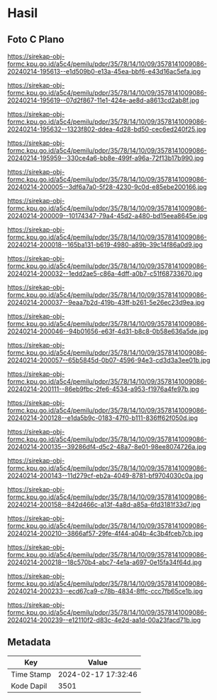 # Hasil

## Foto C Plano

https://sirekap-obj-formc.kpu.go.id/a5c4/pemilu/pdpr/35/78/14/10/09/3578141009086-20240214-195613--e1d509b0-e13a-45ea-bbf6-e43d16ac5efa.jpg

https://sirekap-obj-formc.kpu.go.id/a5c4/pemilu/pdpr/35/78/14/10/09/3578141009086-20240214-195619--07d2f867-11e1-424e-ae8d-a8613cd2ab8f.jpg

https://sirekap-obj-formc.kpu.go.id/a5c4/pemilu/pdpr/35/78/14/10/09/3578141009086-20240214-195632--1323f802-ddea-4d28-bd50-cec6ed240f25.jpg

https://sirekap-obj-formc.kpu.go.id/a5c4/pemilu/pdpr/35/78/14/10/09/3578141009086-20240214-195959--330ce4a6-bb8e-499f-a96a-72f13b17b990.jpg

https://sirekap-obj-formc.kpu.go.id/a5c4/pemilu/pdpr/35/78/14/10/09/3578141009086-20240214-200005--3df6a7a0-5f28-4230-9c0d-e85ebe200166.jpg

https://sirekap-obj-formc.kpu.go.id/a5c4/pemilu/pdpr/35/78/14/10/09/3578141009086-20240214-200009--10174347-79a4-45d2-a480-bd15eea8645e.jpg

https://sirekap-obj-formc.kpu.go.id/a5c4/pemilu/pdpr/35/78/14/10/09/3578141009086-20240214-200018--165ba131-b619-4980-a89b-39c14f86a0d9.jpg

https://sirekap-obj-formc.kpu.go.id/a5c4/pemilu/pdpr/35/78/14/10/09/3578141009086-20240214-200032--1edd2ae5-c86a-4dff-a0b7-c51f68733670.jpg

https://sirekap-obj-formc.kpu.go.id/a5c4/pemilu/pdpr/35/78/14/10/09/3578141009086-20240214-200037--9eaa7b2d-419b-43ff-b261-5e26ec23d9ea.jpg

https://sirekap-obj-formc.kpu.go.id/a5c4/pemilu/pdpr/35/78/14/10/09/3578141009086-20240214-200046--94b01656-e63f-4d31-b8c8-0b58e636a5de.jpg

https://sirekap-obj-formc.kpu.go.id/a5c4/pemilu/pdpr/35/78/14/10/09/3578141009086-20240214-200057--65b5845d-0b07-4596-94e3-cd3d3a3ee01b.jpg

https://sirekap-obj-formc.kpu.go.id/a5c4/pemilu/pdpr/35/78/14/10/09/3578141009086-20240214-200111--86eb9fbc-2fe6-4534-a953-f1976a4fe97b.jpg

https://sirekap-obj-formc.kpu.go.id/a5c4/pemilu/pdpr/35/78/14/10/09/3578141009086-20240214-200128--e1da5b9c-0183-47f0-b111-836ff62f050d.jpg

https://sirekap-obj-formc.kpu.go.id/a5c4/pemilu/pdpr/35/78/14/10/09/3578141009086-20240214-200135--39286df4-d5c2-48a7-8e01-98ee8074726a.jpg

https://sirekap-obj-formc.kpu.go.id/a5c4/pemilu/pdpr/35/78/14/10/09/3578141009086-20240214-200143--11d279cf-eb2a-4049-8781-bf9704030c0a.jpg

https://sirekap-obj-formc.kpu.go.id/a5c4/pemilu/pdpr/35/78/14/10/09/3578141009086-20240214-200158--842d466c-a13f-4a8d-a85a-6fd3181f33d7.jpg

https://sirekap-obj-formc.kpu.go.id/a5c4/pemilu/pdpr/35/78/14/10/09/3578141009086-20240214-200210--3866af57-29fe-4f44-a04b-4c3b4fceb7cb.jpg

https://sirekap-obj-formc.kpu.go.id/a5c4/pemilu/pdpr/35/78/14/10/09/3578141009086-20240214-200218--18c570b4-abc7-4e1a-a697-0e15fa34f64d.jpg

https://sirekap-obj-formc.kpu.go.id/a5c4/pemilu/pdpr/35/78/14/10/09/3578141009086-20240214-200233--ecd67ca9-c78b-4834-8ffc-ccc7fb65ce1b.jpg

https://sirekap-obj-formc.kpu.go.id/a5c4/pemilu/pdpr/35/78/14/10/09/3578141009086-20240214-200239--e12110f2-d83c-4e2d-aa1d-00a23facd71b.jpg


## Metadata

| Key        | Value               |
| ---------- | ------------------- |
| Time Stamp | 2024-02-17 17:32:46 |
| Kode Dapil | 3501                |



